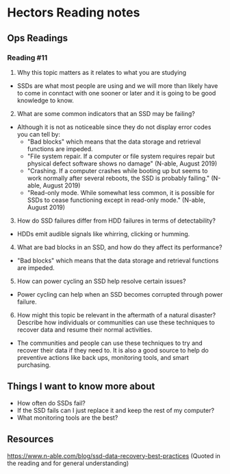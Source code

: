 # Hectors Reading notes


## Ops Readings


### Reading #11

1. Why this topic matters as it relates to what you are studying

- SSDs are what most people are using and we will more than likely have to come in conntact with one sooner or later and it is going to be good knowledge to know.

2. What are some common indicators that an SSD may be failing?
    
-  Although it is not as noticeable since they do not display error codes you can tell by: 
     - "Bad blocks" which means that the data storage and retrieval functions are impeded.
     - "File system repair. If a computer or file system requires repair but physical defect software shows no damage" (N-able, August 2019)
     - "Crashing. If a computer crashes while booting up but seems to work normally after several reboots, the SSD is probably failing." (N-able, August 2019)
     - "Read-only mode. While somewhat less common, it is possible for SSDs to cease functioning except in read-only mode." (N-able, August 2019)
    
3. How do SSD failures differ from HDD failures in terms of detectability?
    
- HDDs emit audible signals like whirring, clicking or humming.   
    
4. What are bad blocks in an SSD, and how do they affect its performance?

- "Bad blocks" which means that the data storage and retrieval functions are impeded.

5. How can power cycling an SSD help resolve certain issues?

- Power cycling can help when an SSD becomes corrupted through power failure.

6. How might this topic be relevant in the aftermath of a natural disaster? Describe how individuals or communities can use these techniques to recover data and resume their normal activities.

- The communities and people can use these techniques to try and recover their data if they need to. It is also a good source to help do preventive actions like back ups, monitoring tools, and smart purchasing.

## Things I want to know more about

- How often do SSDs fail?
- If the SSD fails can I just replace it and keep the rest of my computer?
- What monitoring tools are the best?
 
## Resources
https://www.n-able.com/blog/ssd-data-recovery-best-practices 
(Quoted in the reading and for general understanding)